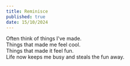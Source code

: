 ```yaml
---
title: Reminisce
published: true 
date: 15/10/2024
---
```


Often think of things I've made.  
Things that made me feel cool.  
Things that made it feel fun.  
Life now keeps me busy and steals the fun away.  
